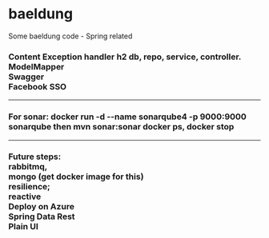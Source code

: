# baeldung
Some baeldung code - Spring related

<h3> Content
Exception handler h2 db, repo, service, controller. 
<br>ModelMapper
<br>Swagger 
<br>Facebook SSO 
<hr>
 
<h3>For sonar: 
 docker run -d --name sonarqube4 -p 9000:9000 sonarqube
 then mvn sonar:sonar
docker ps, docker stop 

<hr>
<h3>Future steps: 
<br>rabbitmq, 
<br>mongo (get docker image for this) 
<br>resilience; 
<br>reactive
<br>Deploy on Azure
<br>Spring Data Rest
<br>Plain UI
